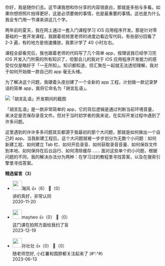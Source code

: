 你好，我是随你们去。这节课我想和你分享的内容很直白，那就是多拍与多看。如果你想把照片拍得更好，这是必须要做的事情，也是最重要的事情。这也是为什么我会专门用一节课来讲这几个字。

两年前的夏天，我在网上通过一套入门课程学习 iOS 应用程序开发。那是针对零基础的一套开发课程，我跟着视频里老师的进度边看边写代码，有些部分回看了 2-3 遍，有的地方是倍速播放，我累计学了 40 小时左右。

课程全部看完后，我也跟着老师的代码写了几个简单 app，按理说我已经学习完 iOS 开发入门所需的所有知识了，但那会儿的我对于 iOS 应用程序开发能力的感受仅仅是略好于「一无所知」。知识都知道，但汇聚在一起就无法透彻理解，我对于如何开始做一款自己的 app 毫无头绪。

为了解决这个问题，我硬着头皮创建了一个全新的 app 工程，计划做一款记录梦话的简单 app，我将它命名为「胡言乱语」。

![](https://static001.geekbang.org/resource/image/9f/8f/9f4089c9cce9b7a424aaba2b888a5d8f.png?wh=1920%2A1406 "「胡言乱语」开发期间的截图")

「胡言乱语」是一款非常简单的 app，它的背后逻辑是通过判断当前环境音量，来决定是否保存录音文件。但对于当时初学者的我来说，在实际开发过程中遇到了许多问题。

这里遇到的许许多多问题其实都源于我最初的那个大问题，那就是如何做出一个自己的 app。当我新建工程后，这个大问题就被一步步划分为无数个小问题：如何新建工程、如何建立 Tab 栏、如何开启录音、如何获取录音音量、如何保存文件到本地、如何保持在后台运行、如何清除缓存 …… 面对这些单个的小问题，根据问题的不同，我的解决办法分为两种：在学习过的教程里寻找答案，以及在搜索引擎里寻找答案。
<div><strong>精选留言（3）</strong></div><ul>
<li><img src="https://static001.geekbang.org/account/avatar/00/0f/e0/29/c87c50bd.jpg" width="30px"><span>海风</span> 👍（6） 💬（0）<div>讲的真好，非常认同</div>2020-11-20</li><br/><li><img src="https://static001.geekbang.org/account/avatar/00/13/30/af/86684a0e.jpg" width="30px"><span>maytwo</span> 👍（0） 💬（0）<div>这门课在拍照方面给我扫了盲</div>2023-12-19</li><br/><li><img src="https://static001.geekbang.org/account/avatar/00/18/80/62/417e2104.jpg" width="30px"><span>孙壮壮</span> 👍（0） 💬（0）<div>随老师您好, 小红薯和围脖都关注起来了 (#^.^#)</div>2023-06-13</li><br/>
</ul>